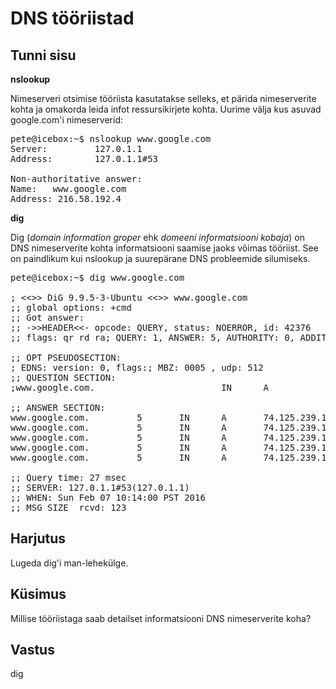 # DNS tööriistad

## Tunni sisu

<b>nslookup</b>

Nimeserveri otsimise tööriista kasutatakse selleks, et pärida nimeserverite kohta ja omakorda leida infot ressursikirjete kohta. Uurime välja kus asuvad google.com'i nimeserverid:

<pre>
pete@icebox:~$ nslookup www.google.com
Server:         127.0.1.1
Address:        127.0.1.1#53

Non-authoritative answer:
Name:   www.google.com
Address: 216.58.192.4
</pre>

<b>dig</b>

Dig (*domain information groper* ehk *domeeni informatsiooni kobaja*) on DNS nimeserverite kohta informatsiooni saamise jaoks võimas tööriist. See on paindlikum kui nslookup ja suurepärane DNS probleemide silumiseks.

<pre>
pete@icebox:~$ dig www.google.com

; <<>> DiG 9.9.5-3-Ubuntu <<>> www.google.com
;; global options: +cmd
;; Got answer:
;; ->>HEADER<<- opcode: QUERY, status: NOERROR, id: 42376
;; flags: qr rd ra; QUERY: 1, ANSWER: 5, AUTHORITY: 0, ADDITIONAL: 1

;; OPT PSEUDOSECTION:
; EDNS: version: 0, flags:; MBZ: 0005 , udp: 512
;; QUESTION SECTION:
;www.google.com.                        IN      A

;; ANSWER SECTION:
www.google.com.         5       IN      A       74.125.239.147
www.google.com.         5       IN      A       74.125.239.144
www.google.com.         5       IN      A       74.125.239.146
www.google.com.         5       IN      A       74.125.239.145
www.google.com.         5       IN      A       74.125.239.148

;; Query time: 27 msec
;; SERVER: 127.0.1.1#53(127.0.1.1)
;; WHEN: Sun Feb 07 10:14:00 PST 2016
;; MSG SIZE  rcvd: 123
</pre>

## Harjutus

Lugeda dig'i man-lehekülge.

## Küsimus

Millise tööriistaga saab detailset informatsiooni DNS nimeserverite koha?

## Vastus

dig
